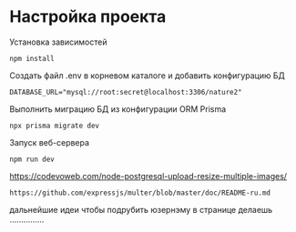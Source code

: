 # Настройка проекта

Установка зависимостей

    npm install

Создать файл .env в корневом каталоге и добавить конфигурацию БД

    DATABASE_URL="mysql://root:secret@localhost:3306/nature2"

Выполнить миграцию БД из конфигурации ORM Prisma

    npx prisma migrate dev

Запуск веб-сервера

    npm run dev



https://codevoweb.com/node-postgresql-upload-resize-multiple-images/


    https://github.com/expressjs/multer/blob/master/doc/README-ru.md




дальнейшие идеи
    чтобы подрубить юзернэму в странице делаешь ...............